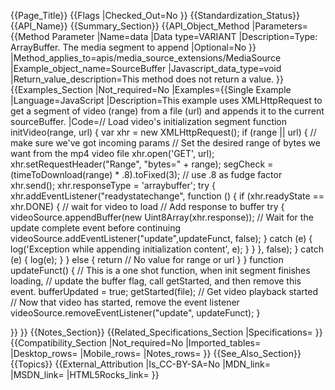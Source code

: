 {{Page_Title}}
{{Flags
|Checked_Out=No
}}
{{Standardization_Status}}
{{API_Name}}
{{Summary_Section}}
{{API_Object_Method
|Parameters={{Method Parameter
|Name=data
|Data type=VARIANT
|Description=Type: ArrayBuffer. The media segment to append
|Optional=No
}}
|Method_applies_to=apis/media_source_extensions/MediaSource
|Example_object_name=SourceBuffer
|Javascript_data_type=void
|Return_value_description=This method does not return a value.
}}
{{Examples_Section
|Not_required=No
|Examples={{Single Example
|Language=JavaScript
|Description=This example uses XMLHttpRequest to get a segment of video (range) from a file (url) and appends it to the current sourceBuffer. 
|Code=//  Load video's initialization segment 
function initVideo(range, url) {
  var xhr = new XMLHttpRequest();
  if (range || url) { // make sure we've got incoming params
    // Set the desired range of bytes we want from the mp4 video file
    xhr.open('GET', url);
    xhr.setRequestHeader("Range", "bytes=" + range);
    segCheck = (timeToDownload(range) * .8).toFixed(3); // use .8 as fudge factor
    xhr.send();
    xhr.responseType = 'arraybuffer';
    try {   xhr.addEventListener("readystatechange", function () {
         if (xhr.readyState == xhr.DONE) { // wait for video to load
          // Add response to buffer
          try {            videoSource.appendBuffer(new Uint8Array(xhr.response));
            // Wait for the update complete event before continuing            videoSource.addEventListener("update",updateFunct, false);
          } catch (e) {
            log('Exception while appending initialization content', e);
          }
        }
      }, false);
    } catch (e) {
      log(e);
    }
  } else {
    return // No value for range or url
  }
}
function updateFunct() {
  //  This is a one shot function, when init segment finishes loading, 
  //    update the buffer flag, call getStarted, and then remove this event.
  bufferUpdated = true;
  getStarted(file); // Get video playback started
  //  Now that video has started, remove the event listener
videoSource.removeEventListener("update", updateFunct);
}


}}
}}
{{Notes_Section}}
{{Related_Specifications_Section
|Specifications=
}}
{{Compatibility_Section
|Not_required=No
|Imported_tables=
|Desktop_rows=
|Mobile_rows=
|Notes_rows=
}}
{{See_Also_Section}}
{{Topics}}
{{External_Attribution
|Is_CC-BY-SA=No
|MDN_link=
|MSDN_link=
|HTML5Rocks_link=
}}